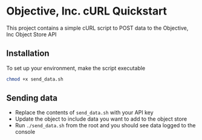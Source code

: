 # Objective, Inc. cURL Quickstart

This project contains a simple cURL script to POST data to the Objective, Inc Object Store API

## Installation

To set up your environment, make the script executable

```bash
chmod +x send_data.sh
```

## Sending data

-   Replace the contents of `send_data.sh` with your API key
-   Update the object to include data you want to add to the object store
-   Run `./send_data.sh` from the root and you should see data logged to the console
